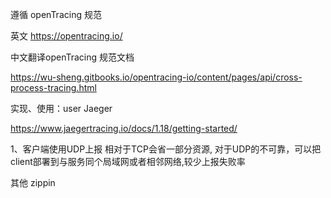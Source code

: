 遵循 openTracing 规范

英文 https://opentracing.io/

中文翻译openTracing 规范文档

https://wu-sheng.gitbooks.io/opentracing-io/content/pages/api/cross-process-tracing.html



实现、使用：user Jaeger 

https://www.jaegertracing.io/docs/1.18/getting-started/

1、客户端使用UDP上报 相对于TCP会省一部分资源,  对于UDP的不可靠，可以把 client部署到与服务同个局域网或者相邻网络,较少上报失败率



其他 zippin